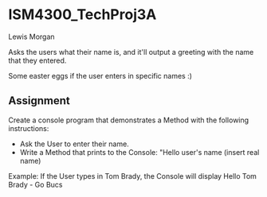 # ISM4300_TechProj3A
Lewis Morgan

Asks the users what their name is, and it'll output a greeting with the name that they entered.

Some easter eggs if the user enters in specific names :)

## Assignment

Create a console program that demonstrates a Method with the following instructions:

  - Ask the User to enter their name.
  - Write a Method that prints to the Console:  "Hello user's name (insert real name)

Example:  If the User types in Tom Brady, the Console will display Hello Tom Brady - Go Bucs
